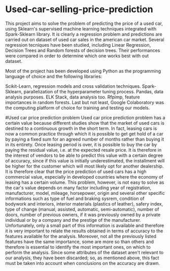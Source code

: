 # Used-car-selling-price-prediction
This project aims to solve the problem of predicting the price of a used car, using Sklearn's supervised machine learning techniques integrated with Spark-Sklearn library. It is clearly a regression problem and predictions are carried out on dataset of used car sales in the american car market. Several regression tecniques have been studied, including Linear Regression, Decision Trees and Random forests of decision trees. Their performances were compared in order to determine which one works best with out dataset.

Most of the project has been developed using Python as the programming language of choice and the following libraries:

Scikit-Learn, regression models and cross validation techniques.
Spark-Sklearn, parallelization of the hyperparameter tuning process.
Pandas, data analysis purposes.
ELK Stack, data analysis too.
Rfpimp, feature importances in random forests.
Last but not least, Google Colaboratory was the computing platform of choice for training and testing our models.

#Used car price prediction problem
Used car price prediction problem has a certain value because different studies show that the market of used cars is destined to a continuous growth in the short term. In fact, leasing cars is now a common practice through which it is possible to get get hold of a car by paying a fixed sum for an agreed number of months rather than buying it in its entirety. Once leasing period is over, it is possible to buy the car by paying the residual value, i.e. at the expected resale price. It is therefore in the interest of vendors to be able to predict this value with a certain degree of accuracy, since if this value is initially underestimated, the installment will be higher for the customer which will most likely opt for another dealership. It is therefore clear that the price prediction of used cars has a high commercial value, especially in developed countries where the economy of leasing has a certain volume.
This problem, however, is not easy to solve as the car's value depends on many factor including year of registration, manufacturer, model, mileage, horsepower, origin and several other specific informations such as type of fuel and braking sysrem, condition of bodywork and interiors, interior materials (plastics of leather), safery index, type of change (manual, assisted, automatic, semi-automatic), number of doors, number of previous owners, if it was previously owned by a private individual or by a company and the prestige of the manufacturer.
Unfortunately, only a small part of this information is available and therefore it is very important to relate the results obtained in terms of accuracy to the features available for the analysis. Moreover, not all the previously listed features have the same importance, some are more so than others and therefore is essential to identify the most important ones, on which to perform the analysis.
Since some attributes of the dataset aren't relevant to our analysis, they have been discarded; so, as mentioned above, this fact must be taken into account when conclusions on the accuracy are drawn.
